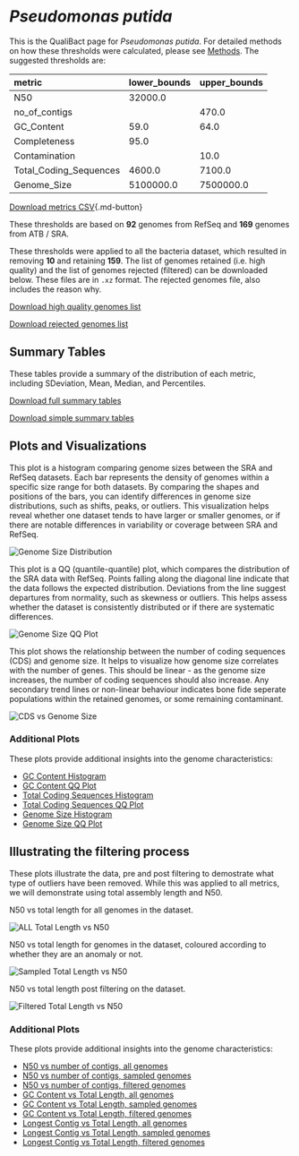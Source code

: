 # *Pseudomonas putida*

This is the QualiBact page for *Pseudomonas putida*. For detailed methods on how these thresholds were calculated, please see [Methods](../../methods.md).
The suggested thresholds are: 

| metric                 | lower_bounds   | upper_bounds   |
|:-----------------------|:---------------|:---------------|
| N50                    | 32000.0        |                |
| no_of_contigs          |                | 470.0          |
| GC_Content             | 59.0           | 64.0           |
| Completeness           | 95.0           |                |
| Contamination          |                | 10.0           |
| Total_Coding_Sequences | 4600.0         | 7100.0         |
| Genome_Size            | 5100000.0      | 7500000.0      |

[Download metrics CSV](Pseudomonas_putida_metrics.csv){.md-button}


These thresholds are based on **92** genomes from RefSeq and **169** genomes from ATB / SRA.

These thresholds were applied to all the bacteria dataset, which resulted in removing **10** and retaining **159**.
The list of genomes retained (i.e. high quality) and the list of genomes rejected (filtered) can be downloaded below. These files are in `.xz` format. The rejected genomes file, also includes the reason why.

[Download high quality genomes list](Pseudomonas_putida_high_quality_genomes.csv.xz)


[Download rejected genomes list](Pseudomonas_putida_filtered_out_genomes.csv.xz)



## Summary Tables
These tables provide a summary of the distribution of each metric, including SDeviation, Mean, Median, and Percentiles.

[Download full summary tables](summary.csv)

[Download simple summary tables](selected_summary.csv)

## Plots and Visualizations

This plot is a histogram comparing genome sizes between the SRA and RefSeq datasets. Each bar represents the density of genomes within a specific size range for both datasets. By comparing the shapes and positions of the bars, you can identify differences in genome size distributions, such as shifts, peaks, or outliers. This visualization helps reveal whether one dataset tends to have larger or smaller genomes, or if there are notable differences in variability or coverage between SRA and RefSeq.

![Genome Size Distribution](Genome_Size_refseq_histogram_kde.png)

This plot is a QQ (quantile-quantile) plot, which compares the distribution of the SRA data with RefSeq. Points falling along the diagonal line indicate that the data follows the expected distribution. Deviations from the line suggest departures from normality, such as skewness or outliers. This helps assess whether the dataset is consistently distributed or if there are systematic differences.

![Genome Size QQ Plot](Genome_Size_refseq_qqplot.png)

This plot shows the relationship between the number of coding sequences (CDS) and genome size. It helps to visualize how genome size correlates with the number of genes. This should be linear - as the genome size increases, the number of coding sequences should also increase. Any secondary trend lines or non-linear behaviour indicates bone fide seperate populations within the retained genomes, or some remaining contaminant. 

![CDS vs Genome Size](Pseudomonas_putida_CDS_vs_Genome_Size.png)

### Additional Plots

These plots provide additional insights into the genome characteristics:

- [GC Content Histogram](GC_Content_refseq_histogram_kde.png)
- [GC Content QQ Plot](GC_Content_refseq_qqplot.png)
- [Total Coding Sequences Histogram](Total_Coding_Sequences_refseq_histogram_kde.png)
- [Total Coding Sequences QQ Plot](Total_Coding_Sequences_refseq_qqplot.png)
- [Genome Size Histogram](Genome_Size_refseq_histogram_kde.png)
- [Genome Size QQ Plot](Genome_Size_refseq_qqplot.png)
## Illustrating the filtering process
These plots illustrate the data, pre and post filtering to demostrate what type of outliers have been removed. While this was applied to all metrics, we will demonstrate using total assembly length and N50.

N50 vs total length for all genomes in the dataset.

![ALL Total Length vs N50](Pseudomonas_putida_all_total_length_N50.png)

N50 vs total length for genomes in the dataset, coloured according to whether they are an anomaly or not.

![Sampled Total Length vs N50](Pseudomonas_putida_sample_total_length_N50.png)

N50 vs total length post filtering on the dataset.

![Filtered Total Length vs N50](Pseudomonas_putida_filt_total_length_N50.png)

### Additional Plots

These plots provide additional insights into the genome characteristics:

- [N50 vs number of contigs, all genomes](Pseudomonas_putida_all_N50_number.png)
- [N50 vs number of contigs, sampled genomes](Pseudomonas_putida_sample_N50_number.png)
- [N50 vs number of contigs, filtered genomes](Pseudomonas_putida_filt_N50_number.png)
- [GC Content vs Total Length, all genomes](Pseudomonas_putida_all_total_length_GC_Content.png)
- [GC Content vs Total Length, sampled genomes](Pseudomonas_putida_sample_total_length_GC_Content.png)
- [GC Content vs Total Length, filtered genomes](Pseudomonas_putida_filt_total_length_GC_Content.png)
- [Longest Contig vs Total Length, all genomes](Pseudomonas_putida_all_total_length_longest.png)
- [Longest Contig vs Total Length, sampled genomes](Pseudomonas_putida_sample_total_length_longest.png)
- [Longest Contig vs Total Length, filtered genomes](Pseudomonas_putida_filt_total_length_longest.png)
